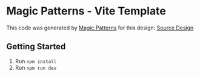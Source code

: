 # Magic Patterns - Vite Template

This code was generated by [Magic Patterns](https://magicpatterns.com) for this design: [Source Design](https://www.magicpatterns.com/c/xmuszepknuc6tm1jjbcqrh)

## Getting Started

1. Run `npm install`
2. Run `npm run dev`
